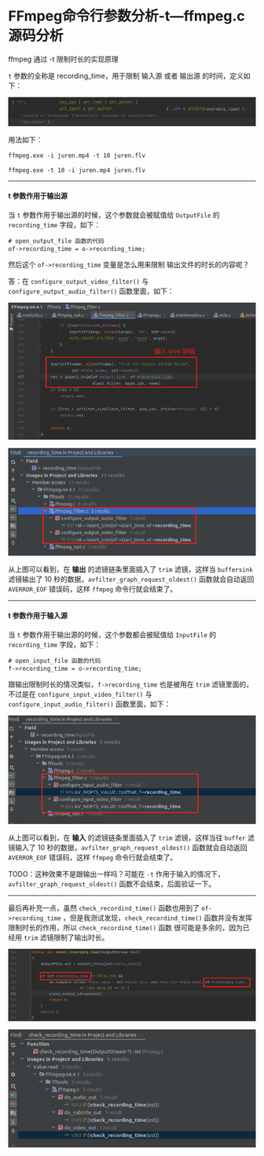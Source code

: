 # FFmpeg命令行参数分析-t—ffmpeg.c源码分析

<div id="meta-description---">ffmpeg 通过 -t 限制时长的实现原理</div>

`t` 参数的全称是 recording_time，用于限制 输入源 或者 输出源 的时间，定义如下：

![1-1](cmd_arg_t\1-1.png)

用法如下：

```
ffmpeg.exe -i juren.mp4 -t 10 juren.flv
```

```
ffmpeg.exe -t 10 -i juren.mp4 juren.flv
```

---

#### t 参数作用于输出源

当 `t` 参数作用于输出源的时候，这个参数就会被赋值给 `OutputFile` 的 `recording_time` 字段，如下：

```
# open_output_file 函数的代码
of->recording_time = o->recording_time;
```

然后这个 `of->recording_time` 变量是怎么用来限制 输出文件的时长的内容呢？

答：在 `configure_output_video_filter()` 与`configure_output_audio_filter()` 函数里面，如下：

![1-1-2](cmd_arg_t\1-1-2.png)

![1-1-3](cmd_arg_t\1-1-3.png)

从上图可以看到，在 **输出** 的滤镜链条里面插入了 `trim` 滤镜，这样当 `buffersink` 滤镜输出了 10 秒的数据，`avfilter_graph_request_oldest()` 函数就会自动返回 `AVERROR_EOF` 错误码，这样 `ffmpeg` 命令行就会结束了。

---

#### t 参数作用于输入源

当 `t` 参数作用于输出源的时候，这个参数都会被赋值给 `InputFile` 的 `recording_time` 字段，如下：

```
# open_input_file 函数的代码
f->recording_time = o->recording_time;
```

跟输出限制时长的情况类似，`f->recording_time` 也是被用在 `trim` 滤镜里面的，不过是在 `configure_input_video_filter()` 与`configure_input_audio_filter()` 函数里面，如下：

![1-1-4](cmd_arg_t\1-1-4.png)

从上图可以看到，在 **输入** 的滤镜链条里面插入了 `trim` 滤镜，这样当往 `buffer` 滤镜输入了 10 秒的数据，`avfilter_graph_request_oldest()` 函数就会自动返回 `AVERROR_EOF` 错误码，这样 `ffmpeg` 命令行就会结束了。

TODO：这种效果不是跟输出一样吗？可能在 `-t` 作用于输入的情况下， `avfilter_graph_request_oldest()` 函数不会结束，后面验证一下。

---

最后再补充一点，虽然 `check_recordind_time()` 函数也用到了 `of->recording_time` ，但是我测试发现，`check_recordind_time()` 函数并没有发挥限制时长的作用，所以 `check_recordind_time()` 函数 很可能是多余的，因为已经用 `trim` 滤镜限制了输出时长。

![1-2](cmd_arg_t\1-2.png)

![1-3](cmd_arg_t\1-3.png)



